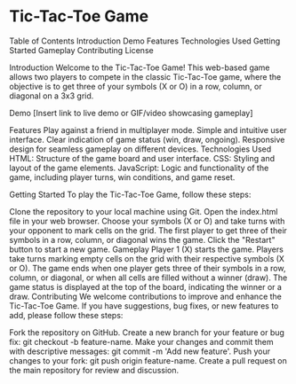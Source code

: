 

# Tic-Tac-Toe Game


Table of Contents
Introduction
Demo
Features
Technologies Used
Getting Started
Gameplay
Contributing
License

Introduction
Welcome to the Tic-Tac-Toe Game! This web-based game allows two players to compete in the classic Tic-Tac-Toe game, where the objective is to get three of your symbols (X or O) in a row, column, or diagonal on a 3x3 grid.

Demo
[Insert link to live demo or GIF/video showcasing gameplay]

Features
Play against a friend in multiplayer mode.
Simple and intuitive user interface.
Clear indication of game status (win, draw, ongoing).
Responsive design for seamless gameplay on different devices.
Technologies Used
HTML: Structure of the game board and user interface.
CSS: Styling and layout of the game elements.
JavaScript: Logic and functionality of the game, including player turns, win conditions, and game reset.

Getting Started
To play the Tic-Tac-Toe Game, follow these steps:

Clone the repository to your local machine using Git.
Open the index.html file in your web browser.
Choose your symbols (X or O) and take turns with your opponent to mark cells on the grid.
The first player to get three of their symbols in a row, column, or diagonal wins the game.
Click the "Restart" button to start a new game.
Gameplay
Player 1 (X) starts the game.
Players take turns marking empty cells on the grid with their respective symbols (X or O).
The game ends when one player gets three of their symbols in a row, column, or diagonal, or when all cells are filled without a winner (draw).
The game status is displayed at the top of the board, indicating the winner or a draw.
Contributing
We welcome contributions to improve and enhance the Tic-Tac-Toe Game. If you have suggestions, bug fixes, or new features to add, please follow these steps:

Fork the repository on GitHub.
Create a new branch for your feature or bug fix: git checkout -b feature-name.
Make your changes and commit them with descriptive messages: git commit -m 'Add new feature'.
Push your changes to your fork: git push origin feature-name.
Create a pull request on the main repository for review and discussion.



